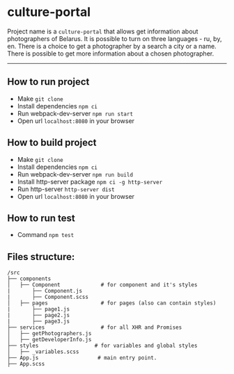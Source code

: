 # culture-portal
Project name is a `culture-portal` that allows get information about photographers of Belarus.
It is possible to turn on three languages - ru, by, en.
There is a choice to get a photographer by a search a city or a name.
There is possible to get more information about a chosen photographer.

****
## How to run project
* Make `git clone`
* Install dependencies `npm ci`
* Run webpack-dev-server `npm run start`
* Open url `localhost:8080` in your browser

## How to build project
* Make `git clone`
* Install dependencies `npm ci`
* Run webpack-dev-server `npm run build`
* Install http-server package `npm ci -g http-server`
* Run http-server `http-server dist`
* Open url `localhost:8080` in your browser

## How to run test
* Command `npm test`


## Files structure:
```
/src
├── components
│   ├── Component             # for component and it's styles
|       ├── Component.js
|       ├── Component.scss
│   ├── pages                 # for pages (also can contain styles)
|       ├── page1.js
|       ├── page2.js
|       ├── page3.js
├── services                  # for all XHR and Promises
│   ├── getPhotographers.js
│   ├── getDeveloperInfo.js
├── styles                  # for variables and global styles
│   ├── _variables.scss
├── App.js                   # main entry point.
├── App.scss
```
